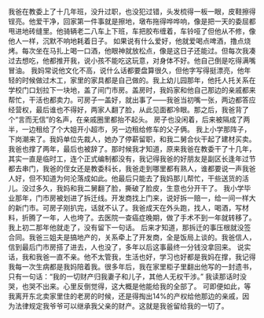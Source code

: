 我爸在教委上了十几年班，没升过职，也没犯过错，头发梳得一板一眼，皮鞋擦得锃亮。他爱干净，回家第一件事就是擦地，墩布拖得哗哗响，像是把一天的委屈都甩进地砖缝里。他骑辆老二八车上下班，车把胶布缠着，车铃哑了但他从不修，像他人一样，沉默不响地耗着日子。
如果说有什么爱好，他就爱喝点啤酒，撸点烧烤。每次坐在马扎上喝一口酒，他眼神就放松点，像是这日子还能过。但每次我凑过去想吃，他都推开我，说小孩不能吃这玩意，对身体不好。他自己倒是吃得满嘴冒油。
我妈常说他文化不高，说什么话都要盘算很久，但他字写得挺漂亮，他年轻的时候做过木工，家里的家具都是自己做的。我上幼儿园那年，他托人托关系在学校门口划拉下一块地，盖了间门市房。盖房时，我妈家和他自己那边的亲戚都来帮忙，干活也都卖力。可房子一盖好，就出事了——我爸当初嘴一张，两边都答应经营权，最后谁也不得好，两家人翻了脸，从此见面都冷眼。那之后，我爸背了个“言而无信”的名声，在亲戚圈里都抬不起头。
房子也没闲着，后来被隔成了两半，一边租给了个大姐开小超市，另一边租给修车的父子俩。
我上小学那阵子，下岗潮来了。我妈单位先裁人，她办了停薪留职，和我二舅合伙干起了建材买卖。我爸也撑了两年，最后也被辞了。那时候我才知道，原来我爸在教委干了十几年，其实一直是临时工，连个正式编制都没有，我记得我爸的好朋友是副区长逢年过节都去串门，我爸的侄女还是教委科长，我爸走到哪里都有熟人，谁都要说一声我爸人好，但不知道为何沦落成如此。他最后只能去了我妈那儿帮忙，干些送货的活儿。没过多久，我妈和我二舅翻了脸，撕破了脸皮，生意也分开干了。
我小学毕业那年，门市房被划进了拆迁线。开发商找上门来，说好拆一赔一，给一间一样大的新门市。可房子刚扒完，话就不认了。我爸成天在外头跑，找人，喝酒，写材料，折腾了一年，人也垮了。去医院一查癌症晚期，做了手术不到一年就转移了。我上初二那年他就走了，没有留下一句话。
后来才知道，那拆迁的事压根就没签合同。我爸三姐夫是搞地产的，关系牵上了开发商，全是饭局上谈的。我爸信人，信到最后门市房搭了进去，人也没了，多年以后这事最终一分钱没拿回来。
说实话，我和我爸一直不亲。他不太管我，生活也好，学习也好都是我妈在撑，我记得我每一次生病都是我妈陪着我。很多年后，我在家里柜子里翻出他写的一封遗书，只有一句话：“我的一切财产归我妻子和儿子，其他人无权干涉。” 我读那话时没哭，也哭不出来。心里反倒觉得，这大概是他能给我的全部了。
可即便如此，等我离开东北卖家里住的老房的时候，还是得掏出14%的产权给他那边的亲戚，因为法律规定我爷爷可以继承我父亲的财产。这就是我爸留给我的一切了。